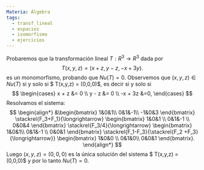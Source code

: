 ```yaml
---
Materia: Álgebra
tags:
  - transf_lineal
  - espacios
  - isomorfismo
  - ejercicios
---
```

Probaremos que la transformación lineal $T: R^3  \to R^3$  dada por 
$$T(x,y,z) = (x+z, y-z,-x +3y).$$
es un monomorfismo, probando que $Nu(T)=0$.
Observemos que  $(x,y,z) \in Nu(T)$ si y solo si $ T(x,y,z) = (0,0,0)$,  es decir si y solo si 
$$
\begin{cases}
                   x + z &= 0 \\
                   y - z &= 0 \\
                   -x + 3z &=0,
\end{cases}
$$
Resolvamos el sistema:
$$
\begin{align*}
               &\begin{bmatrix}
                1&0&1\\
                0&1&-1\\
                -1&0&3
               \end{bmatrix}
               \stackrel{F_3+F_1}{\longrightarrow}
               \begin{bmatrix}
                1&0&1 \\
                0&1&-1 \\
                0&0&4
               \end{bmatrix}
                \stackrel{F_3/4}{\longrightarrow}
                \begin{bmatrix}
                    1&0&1\\
                    0&1&-1 \\
                    0&0&1 
                \end{bmatrix}
                \stackrel{F_1-F_3}{\stackrel{F_2 +F_3}{\longrightarrow}}
                \begin{bmatrix}
                    1&0&0 \\
                    0&1&0\\
                    0&0&1
                \end{bmatrix}.
\end{align*}
$$
Luego $(x,y,z) = (0,0,0)$ es la única solución del sistema $ T(x,y,z) = (0,0,0)$ y por lo tanto  $Nu(T)=0$.